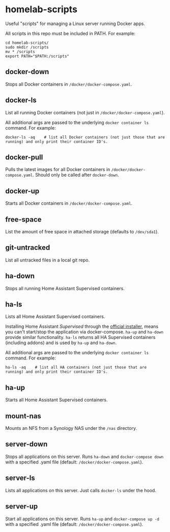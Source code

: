 # homelab-scripts
Useful "scripts" for managing a Linux server running Docker apps.

All scripts in this repo must be included in PATH. For example:
```
cd homelab-scripts/
sudo mkdir /scripts
mv * /scripts
export PATH="$PATH:/scripts"
```

## docker-down
Stops all Docker containers in `/docker/docker-compose.yaml`.

## docker-ls
List all running Docker containers (not just in `/docker/docker-compose.yaml`).

All additional args are passed to the underlying `docker container ls` command. For example:

```
docker-ls -aq    # list all Docker containers (not just those that are running) and only print their container ID's.
```

## docker-pull
Pulls the latest images for all Docker containers in `/docker/docker-compose.yaml`. Should only be called after `docker-down`.

## docker-up
Starts all Docker containers in `/docker/docker-compose.yaml`.

## free-space
List the amount of free space in attached storage (defaults to `/dev/sda1`).

## git-untracked
List all untracked files in a local git repo.

## ha-down
Stops all running Home Assistant Supervised containers.

## ha-ls
Lists all Home Assistant Supervised containers.

Installing Home Assistant *Supervised* through the [official installer](https://github.com/home-assistant/supervised-installer), means you can't start/stop the application via docker-compose. `ha-up` and `ha-down` provide similar functionality. `ha-ls` returns all HA Supervised containers (including addons) and is used by `ha-up` and `ha-down`.

All additional args are passed to the underlying `docker container ls` command. For example:

```
ha-ls -aq    # list all HA containers (not just those that are running) and only print their container ID's.
```

## ha-up
Starts all Home Assistant Supervised containers. 

## mount-nas
Mounts an NFS from a Synology NAS under the `/nas` directory.

## server-down
Stops all applications on this server. Runs `ha-down` and `docker-compose down` with a specified .yaml file (default: `/docker/docker-compose.yaml`).

## server-ls
Lists all applications on this server. Just calls `docker-ls` under the hood.

## server-up
Start all applications on this server. Runs `ha-up` and `docker-compose up -d` with a specified .yaml file (default: `/docker/docker-compose.yaml`).
